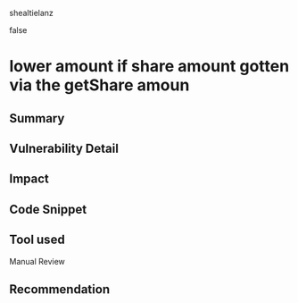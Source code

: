 shealtielanz

false

# lower amount if share amount gotten via the getShare amoun

## Summary

## Vulnerability Detail

## Impact

## Code Snippet

## Tool used

Manual Review

## Recommendation
